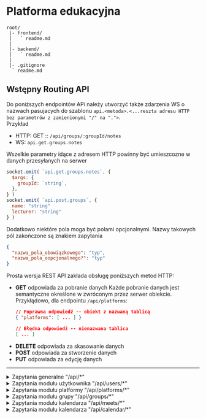 # Platforma edukacyjna



```
root/
 |- frontend/
 |   ` readme.md
 |
 |- backend/
 |   ` readme.md
 |
 |- .gitignore
  ` readme.md
```



## Wstępny Routing API



Do poniższych endpointów APi
należy utworzyć także zdarzenia WS o nazwach pasujacych do szablonu
`api.<metoda>.<...reszta adresu HTTP bez parametrów z zamienionymi "/" na ".">`.  
Przykład
  - HTTP: GET :: `/api/groups/:groupId/notes`
  - WS: `api.get.groups.notes`

Wszelkie parametry idące z adresem HTTP
powinny być umieszcozne w danych przesyłanych na serwer

```js
socket.emit( `api.get.groups.notes`, {
  $args: {
    groupId: `string`,
  },
} )
socket.emit( `api.post.groups`, {
  name: "string"
  lecturer: "string"
} )
```

Dodatkowo niektóre pola moga być polami opcjonalnymi.
Nazwy takowych pól zakończone są znakiem zapytania

```json
{
  "nazwa_pola_obowiązkowego": "typ",
  "nazwa_pola_oopcjonalnego?": "typ"
}
```

Prosta wersja REST API zakłada obsługę poniższych metod HTTP:
  * **GET** odpowiada za pobranie danych
    Każde pobranie danych jest semantyczne określone w zwróconym przez serwer obiekcie.
    Przykłądowo, dla endpointu `/api/platforms`:
    ```json
    // Poprawna odpowiedź -- obiekt z nazwaną tablicą
    { "platforms": [ ... ] }
    
    // Błędna odpowiedź -- nienazwana tablica
    [ ... ]
    ```
  * **DELETE** odpowiada za skasowanie danych
  * **POST** odpowiada za stworzenie danych
  * **PUT** odpowiada za edycję danych


---

<details>
  <summary>Zapytania generalne "/api/*"</summary>

  <!-- ### Zapytania generalne "/api/*" -->


  Logowanie `/api/login`
  ```json
  POST
  { //body 
    "login": "string",
    "password": "string"
  } 
  ```

  Rejestracja `/api/register`
  ```json
  POST
  { //body 
    "name": "string",
    "surname": "string",
    "email": "string",
    "password1": "string",
    "password2": "string",
  }
  ```

  Przypomnij hasło `/api/password/remind`
  ```json
  POST
  { //body 
    "email": "string"
  }
  ```

  Resetowanie hasła `/api/password/reset`
  ```json
  POST
  { //body 
    "password1": "string",
    "password2": "string",
    "code": "string",
  } 
  ```
</details>

<details>
  <summary>Zapytania modułu użytkownika "/api/users/*"</summary>

  <!-- ### Zapytania modułu użytkownika "/api/users/*" -->


  Dane zalogowanego użytkownika `/api/users/me`
  ```json
  GET
  { "authenthication": "string" } // header
  { // response
    "user": {
      "login": "string",
      "name": "string",
      "surname": "string",
      "email": "string",
      "activated": "boolean",
      "avatar": "string",
      "createdDatetime": "number"
    }
  }
  ```

  Aktualizacja danych zalogowanego użytkownika `/api/users/me`
  ```json
  PUT
  { "authenthication": "string" } // header
  { // body
    "login?": "string",
    "name?": "string",
    "surname?": "string",
    "email?": "string",
    "avatar?": "string",
    "password?": "string",
    "newPassword1?": "string",
    "newPassword2?": "string",
  }
  ```

  Pobranie przypiętych elementów `/api/users/me/pinned`
  ```json
  GET
  { "authenthication": "string" } // header
  { // response
    "pinned": [
      {
        "type": "string",
        "name": "string",
        "id": "string",
      }
    ]
  }
  ```

  Skasowanie przypiętego elementu `/api/users/me/pinned/:elementId`
  ```json
  DELETE
  { "authenthication": "string" } // header
  ```

  Dodawanie przypiętego elementu `/api/users/me/pinned`
  ```json
  POST
  { "authenthication": "string" } // header
  { // body
    "id": "string",
    "type": "string",
  }
  ```
</details>

<details>
  <summary>Zapytania modułu platformy "/api/platforms/*"</summary>

  <!-- ### Zapytania modułu platformy "/api/platforms/*" -->


  Lista wszystkich platform usera `/api/platforms`
  ```json
  GET
  { "authenthication": "string" } // header
  { // response
    "platforms": [
      {
        "id": "string",
        "owner": "Object<User>",
        "created": "number",
        "administrator": "object<User>",
        "name": "string",
      }
    ]
  }
  ```

  Tworzenie platformy `/api/platforms`
  ```json
  POST
  { "authenthication": "string" } // header
  { // body
    "name": "string",
  }
  ```

  Kasowanie platformy `/api/platforms/:platformId`
  ```json
  DELETE
  { "authenthication": "string" } // header
  ```

  Lista userów platformy `/api/platforms/:platformId/users`
  ```json
  GET
  { "authenthication": "string" } // header
  { // response
    "users": [
      {
        "id": "string",
        "login": "string",
        "name": "string",
        "surname": "string",
        "email": "string",
        "activated": "boolean",
        "avatar": "string",
        "createdDatetime": "number",
      }
    ]
  }
  ```

  Dodawanie użytkownika do platformy `/api/platforms/:platformId/users`
  ```json
  POST
  { "authenthication": "string" } // header
  { // body
    "name": "string",
    "surname": "string",
    "email": "string",
    "roleName?": "string",
  }
  ```

  Kasowanie userów z platformy `/api/platforms/:platformId/users/:userId`
  ```json
  DELETE
  { "authenthication": "string" } // header
  ```
</details>

<details>
  <summary>Zapytania modułu grupy "/api/groups/*"</summary>

  <!-- ### Zapytania modułu grupy "/api/groups/*" -->


  Lista grup użytkownika `/api/groups`
  ```json
  GET
  { "authenthication": "string" } // header
  { // response
    "groups": [
      {
        "id": "string",
        "name": "string",
        "createdDatetime": "number",
        "lecturer": "User",
      }
    ]
  }
  ```

  Tworzenie grupy `/api/groups`
  ```json
  POST
  { "authenthication": "string" } // header
  { // body
    "name": "string",
    "lecturerId": "string",
    "platformId": "string",
  }
  ```

  Lista grup użytkownika z danej platformy `/api/groups/platform/:platformId`
  ```json
  GET
  { "authenthication": "string" } // header
  { // response
    "groups": [
      "<Groups>",
    ]
  }
  ```

  Dodawanie usera do grupy `/api/groups/users`
  ```json
  POST
  { "authenthication": "string" } // header
  { // body
    "groupId": "string",
    "usersIds": [
      "<string>",
    ]
  }
  ```

  Pobieranie listy użytkowników z grupy `/api/groups/:groupId/users`
  ```json
  GET
  { "authenthication": "string" } // header
  { // body
    "users": [
      "<User>",
    ]
  }
  ```

  Usuwanie usera z grupy `/api/groups/:groupId/users/:userId`
  ```json
  DELETE
  { "authenthication": "string" } // header
  ```

  Kasowanie grupy `/api/groups/:groupId`
  ```json
  DELETE
  { "authenthication": "string" } // header
  ```

  Pobranie wszystkich ocen użytkownika `/api/groups/notes`
  ```json
  GET 
  { "authenthication": "string" } // header
  { // response
    "data": [
      {
        "platform": "Platform",
        "groups": [
          {
            "group": "Group",
            "notes": [
              {
                "id": "string",
                "value": "string",
                "description": "string",
                "date": "number",
                "lecturer": "User",
              }
            ]
          }
        ]
      }
    ]
  }
  ```

  Pobranie wszystkich ocen użytkownika z danej grupy `/api/groups/:groupId/notes`
  ```json
  GET
  { "authenthication": "string" } // header
  { // response
    "notes": [
      "<Notes>",
    ]
  }
  ```

  Stworzenie oceny `/api/groups/:groupId/notes/`
  ```json
  POST 
  { "authenthication": "string" } // header
  { // body
    "value": "string",
    "description": "string",
    "userId": "string",
  }
  ```

  Skasowanie oceny `/api/groups/notes/:noteId`
  ```json
  DELETE 
  { "authenthication": "string" } // header
  ```

  Edycja oceny `/api/groups/notes/:noteId`
  ```json
  PUT 
  { "authenthication": "string" } // header
  { // body
    "value": "string",
    "description": "string",
  }
  ```
</details>

<details>
  <summary>Zapytania modułu kalendarza "/api/meets/*"</summary>

  <!-- ### Zapytania modułu kalendarza "/api/meets/*" -->


  Tworzenie spotkania `/api/meets`
  ```json
  POST
  { "authenthication": "string" } // header
  { // body
    "dateStart": "number",
    "dateEnd": "number",
    "description": "string",
    "externalUrl": "string",
    "platformId": "string",
    "groupId?": "string"
  }
  ```

  Odczytywanie wszystkich spotkań `/api/meets`
  ```json
  GET
  { "authenthication": "string" } // header
  { // body
    "meets": [
      "<Meet>"
    ]
  }
  ```

  Odczytywanie wszystkich spotkań z danej grupy `/api/meets/group/:groupId`
  ```json
  GET
  { "authenthication": "string" } // header
  { // body
    "meets": [
      "<Meet>"
    ]
  }
  ```

  Odczytywanie wszystkich publicznych spotkań `/api/meets/public`
  ```json
  GET
  { "authenthication": "string" } // header
  { // body
    "meets": [
      "<Meet>"
    ]
  }
  ```

  Odczytywanie wszystkich spotkań nieprzypisanych do grupy `/api/meets/groupless`
  ```json
  GET
  { "authenthication": "string" } // header
  { // body
    "meets": [
      "<Meet>"
    ]
  }
  ```

  Odczytywanie spotkania `/api/meets/:meetId`
  ```json
  GET
  { "authenthication": "string" } // header
  { // response
    "meet": {
      "id": "string",
      "dateStart": "number",
      "dateEnd": "number",
      "description": "string",
      "link": "string",
    }
  }
  ```

  Kasowanie spotkania `/api/meets/:meetId`
  ```json
  DELETE
  { "authenthication": "string" } // header
  ```

  Odczytywanie uczestników spotkania `/api/meets/:meetId/users`
  ```json
  GET
  { "authenthication": "string" } // header
  { // response
    "participants": [
      "<User>"
    ]
  }
  ```

  Dodawanie uczestników do spotkania `/api/meets/:meetId/users`
  ```json
  POST
  { "authenthication": "string" } // header
  { // body
    "participantsIds": [
      "<string>"
    ]
  }
  ```

  Usuwanie uczestnika ze spotkania `/api/meets/:meetId/users/:userId`
  ```json
  DELETE
  { "authenthication": "string" } // header
  ```
</details>

<details>
  <summary>Zapytania modułu kalendarza "/api/calendar/*"</summary>

  <!-- ### Zapytania modułu kalendarza "/api/calendar/*" -->


  Kalendarz `/api/calendar`
  ```json
  GET
  { "authenthication": "string" } // header
  { // response
    "events": [
      {
        "type": "string",
        "date": "string",
        "elementId": "string",
      }
    ]
  }
  ```
</details>
